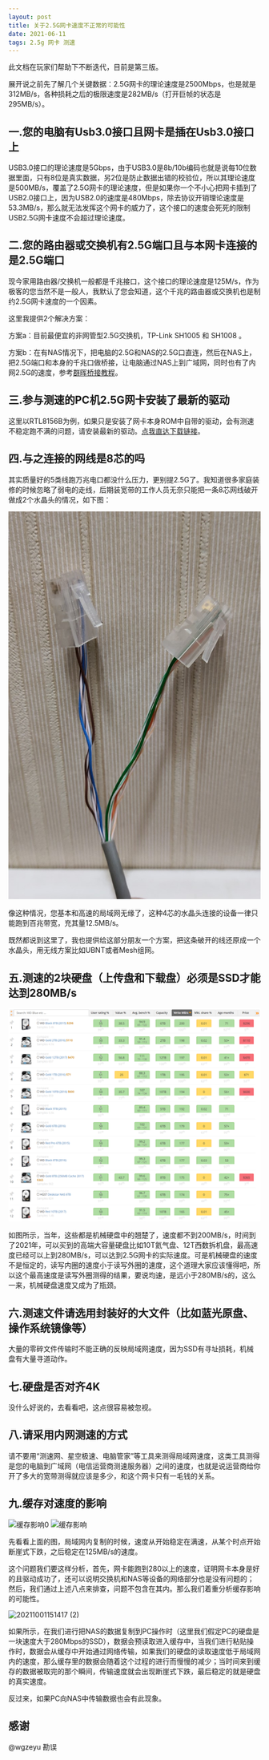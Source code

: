```yaml
---
layout: post
title: 关于2.5G网卡速度不正常的可能性
date: 2021-06-11
tags: 2.5g 网卡 测速
---
```


此文档在玩家们帮助下不断迭代，目前是第三版。

展开说之前先了解几个关键数据：2.5G网卡的理论速度是2500Mbps，也是就是312MB/s，各种损耗之后的极限速度是282MB/s（打开巨帧的状态是295MB/s）。

## 一.您的电脑有Usb3.0接口且网卡是插在Usb3.0接口上

USB3.0接口的理论速度是5Gbps，由于USB3.0是8b/10b编码也就是说每10位数据里面，只有8位是真实数据，另2位是防止数据出错的校验位，所以其理论速度是500MB/s，覆盖了2.5G网卡的理论速度，但是如果你一个不小心把网卡插到了USB2.0接口上，因为USB2.0的速度是480Mbps，除去协议开销理论速度是53.3MB/s，那么就无法发挥这个网卡的威力了，这个接口的速度会死死的限制USB2.5G网卡速度不会超过理论速度。

## 二.您的路由器或交换机有2.5G端口且与本网卡连接的是2.5G端口

现今家用路由器/交换机一般都是千兆接口，这个接口的理论速度是125M/s，作为极客的您当然不是一般人，我默认了您会知道，这个千兆的路由器或交换机也是制约2.5G网卡速度的一个因素。

这里我提供2个解决方案：

方案a：目前最便宜的非网管型2.5G交换机，TP-Link SH1005 和 SH1008 。

方案b：在有NAS情况下，把电脑的2.5G和NAS的2.5G口直连，然后在NAS上，把2.5G端口和本身的千兆口做桥接，让电脑通过NAS上到广域网，同时也有了内网2.5G的速度，参考[群晖桥接教程](https://flatworm-unique.chiphello.com/2021/08/Synology-bridging-tutorial/)。

## 三.参与测速的PC机2.5G网卡安装了最新的驱动
这里以RTL8156B为例，如果只是安装了网卡本身ROM中自带的驱动，会有测速不稳定跑不满的问题，请安装最新的驱动。[点我直达下载链接](https://pan.chiphello.com:40272/?dir=/%E9%A9%B1%E5%8A%A8)。

## 四.与之连接的网线是8芯的吗

其实质量好的5类线跑万兆电口都没什么压力，更别提2.5G了。我知道很多家庭装修的时候忽略了弱电的走线，后期装宽带的工作人员无奈只能把一条8芯网线破开做成2个水晶头的情况，如下图：

![shuijingtou.jpg](/images/posts/networkcard/shuijingtou.jpg)

像这种情况，您基本和高速的局域网无缘了，这种4芯的水晶头连接的设备一律只能跑到百兆带宽，充其量12.5MB/s。

既然都说到这里了，我也提供给这部分朋友一个方案，把这条破开的线还原成一个水晶头，用无线方案比如UBNT或者Mesh组网。

## 五.测速的2块硬盘（上传盘和下载盘）必须是SSD才能达到280MB/s

![harddiskspeed.png](/images/posts/networkcard/harddiskspeed.png)

如图所示，当年，这些都是机械硬盘中的翘楚了，速度都不到200MB/s，时间到了2021年，可以买到的高端大容量硬盘比如10T氦气盘、12T西数拆机盘，最高速度已经可以上到280MB/s，可以达到2.5G网卡的实际速度。可是机械硬盘的速度不是恒定的，读写内圈的速度小于读写外圈的速度，这个道理大家应该懂得吧，所以这个最高速度是读写外圈测得的结果，要说均速，是远小于280MB/s的，这么一来，机械硬盘速度又成为了瓶颈。

## 六.测速文件请选用封装好的大文件（比如蓝光原盘、操作系统镜像等）

大量的零碎文件传输时不能正确的反映局域网速度，因为SSD有寻址损耗，机械盘有大量寻道动作。

## 七.硬盘是否对齐4K

没什么好说的，去看看吧，这点很容易被忽视。

## 八.请采用内网测速的方式

请不要用“测速网、星空极速、电脑管家”等工具来测得局域网速度，这类工具测得是您的电脑到广域网（电信运营商测速服务器）之间的速度，也就是说运营商给你开了多大的宽带测得就应该是多少，和这个网卡只有一毛钱的关系。

## 九.缓存对速度的影响

<img width="553" alt="缓存影响0" src="https://user-images.githubusercontent.com/85718974/135564564-53e52a4f-0393-4669-8fb5-bf719df613f1.png">

<img width="586" alt="缓存影响" src="https://user-images.githubusercontent.com/85718974/135564548-01d896f5-320a-4f27-92b6-84d4ffb30cd6.png">

先看看上面的图，局域网内复制的时候，速度从开始稳定在满速，从某个时点开始断崖式下跌，之后稳定在125MB/s的速度。

这个问题我们要这样分析，首先，网卡能跑到280以上的速度，证明网卡本身是好的且驱动成功了，还可以说明交换机和NAS等设备的网络部分也是没有问题的；然后，我们通过上述八点来排查，问题不包含在其内。那么我们着重分析缓存影响的可能性。

![20211001151417 (2)](https://user-images.githubusercontent.com/85718974/135580483-5c930edc-ccc9-46a6-8870-b5993a8806c5.jpg)

如果所示，在我们进行把NAS的数据复制到PC操作时（这里我们假定PC的硬盘是一块速度大于280Mbps的SSD），数据会预读取进入缓存中，当我们进行粘贴操作时，数据会从缓存中开始通过网络传输，如果我们的硬盘的读取速度低于局域网内的速度，那么缓存里的数据会随着这个过程的进行而慢慢的减少；当时间来到缓存的数据被取完的那个瞬间，传输速度就会出现断崖式下跌，最后稳定的就是硬盘的真实速度。

反过来，如果PC向NAS中传输数据也会有此现象。

## 感谢
@wgzeyu 勘误
